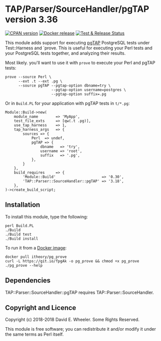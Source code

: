 TAP/Parser/SourceHandler/pgTAP version 3.36
===========================================

[![CPAN version](https://badge.fury.io/pl/TAP-Parser-SourceHandler-pgTAP.svg)](https://badge.fury.io/pl/TAP-Parser-SourceHandler-pgTAP)
[![Docker release](https://images.microbadger.com/badges/version/itheory/pg_prove.svg)](https://hub.docker.com/r/itheory/pg_prove/)
[![Test & Release Status](https://github.com/theory/tap-parser-sourcehandler-pgtap/workflows/CI/CD/badge.svg)](https://github.com/theory/tap-parser-sourcehandler-pgtap/actions)

This module adds support for executing [pgTAP](https://pgtap.org/) PostgreSQL
tests under Test::Harness and `prove. This is useful for executing your Perl
tests and your PostgreSQL tests together, and analyzing their results.

Most likely. you'll want to use it with `prove` to execute your Perl and
pgTAP tests:

    prove --source Perl \
          --ext .t --ext .pg \
          --source pgTAP --pgtap-option dbname=try \
                         --pgtap-option username=postgres \
                         --pgtap-option suffix=.pg

Or in `Build.PL` for your application with pgTAP tests in `t/*.pg`:

    Module::Build->new(
        module_name        => 'MyApp',
        test_file_exts     => [qw(.t .pg)],
        use_tap_harness    => 1,
        tap_harness_args   => {
            sources => {
                Perl  => undef,
                pgTAP => {
                    dbname   => 'try',
                    username => 'root',
                    suffix   => '.pg',
                },
            }
        },
        build_requires     => {
            'Module::Build'                     => '0.30',
            'TAP::Parser::SourceHandler::pgTAP' => '3.18',
        },
    )->create_build_script;

Installation
------------

To install this module, type the following:

    perl Build.PL
    ./Build
    ./Build test
    ./Build install

To run it from a [Docker image](https://hub.docker.com/r/itheory/pg_prove/):

    docker pull itheory/pg_prove
    curl -L https://git.io/fpgAk -o pg_prove && chmod +x pg_prove
    ./pg_prove --help

Dependencies
------------

TAP::Parser::SourceHandler::pgTAP requires TAP::Parser::SourceHandler.

Copyright and Licence
---------------------

Copyright (c) 2018-2018 David E. Wheeler. Some Rights Reserved.

This module is free software; you can redistribute it and/or modify it under
the same terms as Perl itself.
